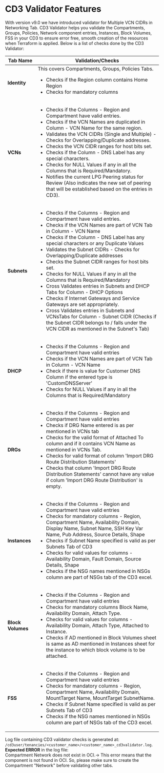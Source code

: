 # CD3 Validator Features

With version v9.0 we have introduced validator for Multiple VCN CIDRs in Networking Tab.
CD3 Validator helps you validate the Compartments, Groups, Policies, Network component entries, Instances, Block Volumes, FSS in your CD3 to ensure error free, smooth creation of the resources when Terraform is applied.
Below is a list of checks done by the CD3 Validator:

| Tab Name | Validation/Checks |
|----- | --------------- |
| **Identity** | This covers Compartments, Groups, Policies Tabs.<br><ul><li>Checks if the Region column contains Home Region</li><li>Checks for mandatory columns</li></ul> |
| **VCNs** | <ul><li>Checks if the Columns - Region and Compartment have valid entries.</li><li>Checks if the VCN Names are duplicated in Column - VCN Name for the same region.</li><li>Validates the VCN CIDRs (Single and Multiple) - Checks for Overlapping/Duplicate addresses.</li><li>Checks the VCN CIDR ranges for host bits set.</li><li> Checks if the Column - DNS Label has any special characters.</li><li>Checks for NULL Values if any in all the Columns that is Required/Mandatory.</li><li>Notifies the current LPG Peering status for Review (Also indicates the new set of peering that will be established based on the entries in CD3).</li></ul> |
| **Subnets** | <ul><li>Checks if the Columns - Region and Compartment have valid entries.</li><li>Checks if the VCN Names are part of VCN Tab in Column - VCN Name</li><li>Checks if the Column - DNS Label has any special characters or any Duplicate Values</li><li>Validates the Subnet CIDRs - Checks for Overlapping/Duplicate addresses</li><li>Checks the Subnet CIDR ranges for host bits set.</li><li>Checks for NULL Values if any in all the Columns that is Required/Mandatory</li><li>Cross Validates entries in Subnets and DHCP Tabs for Column - DHCP Options</li><li>Checks if Internet Gateways and Service Gateways are set appropriately.</li><li>Cross Validates entries in Subnets and VCNsTabs for Column - Subnet CIDR (Checks if the Subnet CIDR belongs to / falls under the VCN CIDR as mentioned in the Subnet's Tab)</li></ul> |
| **DHCP** | <ul><li>Checks if the Columns - Region and Compartment have valid entries</li><li>Checks if the VCN Names are part of VCN Tab in Column - VCN Name</li><li>Check if there is value for Customer DNS Column if the entered type is 'CustomDNSServer'</li><li>Checks for NULL Values if any in all the Columns that is Required/Mandatory</li></ul> | 
| **DRGs** | <ul><li>Checks if the Columns - Region and Compartment have valid entries</li><li>Checks if DRG Name entered is as per mentioned in VCNs tab</li><li>Checks for the valid format of Attached To column and if it contains VCN Name as mentioned in VCNs Tab.</li><li>Checks for valid format of column 'Import DRG Route Distribution Statements'</li><li>Checks that column 'Import DRG Route Distribution Statements' cannot have any value if colum 'Import DRG Route Distribution' is empty.</li></ul> |
| **Instances** | <ul><li>Checks if the Columns - Region and Compartment have valid entries</li><li>Checks for mandatory columns - Region, Compartment Name, Availability Domain, Display Name, Subnet Name, SSH Key Var Name, Pub Address, Source Details, Shape</li><li>Checks if Subnet Name specified is valid as per Subnets Tab of CD3</li><li>Checks for valid values for columns - Availability Domain, Fault Domain, Source Details, Shape</li><li>Checks if the NSG names mentioned in NSGs column are part of NSGs tab of the CD3 excel.</li></ul> |
| **Block Volumes** | <ul><li>Checks if the Columns - Region and Compartment have valid entries</li><li>Checks for mandatory columns Block Name, Availability Domain, Attach Type.</li><li>Checks for valid values for columns - Availability Domain, Attach Type, Attached to Instance.</li><li>Checks if AD mentioned in Block Volumes sheet is same as AD mentioned in Instances sheet for the instance to which block volume is to be attached.</li></ul> |
| **FSS** | <ul><li>Checks if the Columns - Region and Compartment have valid entries</li><li>Checks for mandatory columns - Region, Compartment Name, Availability Domain, MountTarget Name, MountTarget SubnetName.</li><li>Checks if Subnet Name specified is valid as per Subnets Tab of CD3</li><li>Checks if the NSG names mentioned in NSGs column are part of NSGs tab of the CD3 excel.</li></ul> |

Log file containing CD3 validator checks is generated at: ```/cd3user/tenancies/<customer_name>/<customer_name>_cd3validator.log```. <br>
**Expected ERROR** in the log file: <br>
Compartment Network does not exist in OCI.→ This error means that the component is not found in OCI. So, please make sure to create the Compartment "Network" before validating other tabs.
